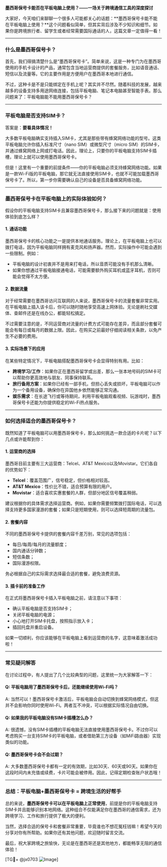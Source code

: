 **墨西哥保号卡能否在平板电脑上使用？——一场关于跨境通信工具的深度探讨**

大家好，今天咱们来聊聊一个很多人可能都关心的话题：**墨西哥保号卡能不能在平板电脑上使用？**这个问题看似简单，但其实背后涉及不少知识和细节。如果你是跨境旅行者、留学生或者经常需要国际通话的人，这篇文章一定值得一看！

---

### **什么是墨西哥保号卡？**
首先，我们得搞清楚什么是“墨西哥保号卡”。简单来说，这是一种专门为在墨西哥使用的手机卡设计的产品，通常包含当地运营商提供的套餐服务，比如语音通话、短信以及流量等。它的主要作用是方便用户在墨西哥本地进行通信。

不过，这种卡是不是只能绑定在手机上呢？其实并不尽然。随着科技的发展，越来越多的设备支持多用途网络连接，包括平板电脑、笔记本电脑甚至智能手表。那么问题来了：平板电脑能不能用墨西哥保号卡？

---

### **平板电脑是否支持SIM卡？**
答案是：**要看具体情况！**

大多数平板电脑确实支持插入SIM卡，尤其是那些带有蜂窝网络功能的型号。这类平板电脑允许你插入标准尺寸（nano SIM）或微型尺寸（micro SIM）的SIM卡，并通过蜂窝网络上网或打电话。因此，理论上，只要你的平板电脑支持SIM卡插槽，理论上就可以使用墨西哥保号卡。

但是！这里有一个重要的前提条件——你的平板电脑必须支持蜂窝网络功能。如果是一款Wi-Fi版的平板电脑，那它就无法直接使用SIM卡，也就不可能加载墨西哥保号卡了。所以，第一步你需要确认自己的设备是否具备蜂窝网络功能。

---

### **墨西哥保号卡在平板电脑上的实际体验如何？**
假设你的平板电脑支持SIM卡且兼容墨西哥保号卡，那么接下来的问题就是：使用体验到底怎么样？

#### **1. 通话功能**
墨西哥保号卡的核心功能之一是提供本地通话服务。理论上，在平板电脑上也可以拨打电话，因为平板电脑同样拥有麦克风和扬声器。然而，实际操作中可能会遇到一些限制。例如：
- 平板电脑的设计初衷并不是用来打电话，所以音质可能没有手机那么清晰。
- 如果你想通过平板电脑接通电话，可能需要额外购买耳机或蓝牙耳机，否则可能会觉得不太方便。

#### **2. 数据流量**
对于经常需要在墨西哥访问互联网的人来说，墨西哥保号卡的流量套餐非常实用。在平板电脑上插入该卡后，你可以随时随地享受高速上网体验。无论是刷社交媒体、查邮件还是在线办公，都能轻松搞定。

不过需要注意的是，不同运营商对流量的计费方式可能存在差异，而且部分套餐可能会有每日或每月的数据上限。因此，在购买之前最好仔细阅读相关条款，以免产生不必要的费用。

#### **3. 实际场景下的应用**
在某些特定情况下，平板电脑搭配墨西哥保号卡会显得特别有用。比如：
- **跨境学习/工作**：如果你正在墨西哥留学或出差，那么一张本地号码的SIM卡可以帮助你更高效地与朋友、同事保持联系。
- **旅行备用方案**：如果你已经有一部手机，但担心丢失或损坏，平板电脑可以作为一个备用设备，确保你在异国他乡依然能够正常沟通。
- **娱乐需求**：在长途飞行或等待期间，利用平板电脑观看视频、玩游戏时，墨西哥保号卡还能为你提供稳定的Wi-Fi热点服务。

---

### **如何选择适合的墨西哥保号卡？**
既然知道了平板电脑可以用墨西哥保号卡，那么如何挑选一款合适的卡片呢？以下几点或许能帮到你：

#### **1. 运营商的选择**
墨西哥目前主要有三大运营商：Telcel、AT&T Mexico以及Movistar。它们各自的优势如下：
- **Telcel**：覆盖范围广，信号稳定，但价格相对较高。
- **AT&T Mexico**：性价比不错，适合预算有限的用户。
- **Movistar**：适合喜欢实惠套餐的人群，但部分地区信号覆盖稍弱。

建议根据你的具体需求选择运营商。例如，如果你需要频繁拨打国际电话，可以选择支持更多国家漫游的套餐；如果只是短期使用，则可以选择短周期的流量包。

#### **2. 套餐内容**
不同的墨西哥保号卡提供的套餐内容千差万别，常见的选项包括：
- 每日/每周/每月的流量额度；
- 国内通话分钟数；
- 短信条数；
- 国际漫游权限。

务必根据自己的实际需求选择最合适的套餐，避免浪费资源。

#### **3. 插卡前的准备工作**
在正式将墨西哥保号卡插入平板电脑之前，请注意以下事项：
- 确认平板电脑是否支持SIM卡；
- 关闭平板电脑的电源；
- 小心地打开SIM卡托盘，按照指示放入卡；
- 插回托盘并重启设备。

如果一切顺利，你应该能够在平板电脑上看到运营商的名字，这意味着激活成功啦！

---

### **常见疑问解答**
在讨论过程中，有人提出了几个比较典型的问题，这里统一为大家解答一下：

#### **Q: 平板电脑用了墨西哥保号卡后，还能继续使用Wi-Fi吗？**
A: 当然可以！墨西哥保号卡激活后，平板电脑会自动切换到蜂窝网络模式，但这并不会影响你同时使用Wi-Fi。两者互不冲突，可以根据实际情况自由切换。

#### **Q: 如果我的平板电脑没有SIM卡插槽怎么办？**
A: 很遗憾，没有SIM卡插槽的平板电脑无法直接使用墨西哥保号卡。不过你可以考虑购买一台支持SIM卡的平板电脑，或者借助第三方设备（如MiFi路由器）实现类似的功能。

#### **Q: 墨西哥保号卡会不会过期？**
A: 大多数墨西哥保号卡都有一定的有效期，比如30天、60天或90天。如果你在这段时间内未充值或续费，卡片可能会被停用。因此，记得定期检查账户状态哦！

---

### **总结：平板电脑+墨西哥保号卡 = 跨境生活的好帮手**
总的来说，**墨西哥保号卡可以在平板电脑上正常使用**，前提是你的平板电脑支持SIM卡并且能够识别本地网络。这种组合不仅能满足你在墨西哥的通信需求，还为跨境学习、工作和旅行提供了极大的便利。

当然，选择合适的保号卡和套餐非常重要，毕竟谁也不想花冤枉钱嘛！希望今天的分享对你有所帮助。如果你还有其他问题，欢迎随时留言交流。

最后，祝大家跨境之旅愉快，无论是在墨西哥还是其他地方，都能畅享无阻的通信体验！

[TG💪+ @jx0703 ![Image](https://github.com/user-attachments/assets/dbca1d08-cadb-493c-b0ec-ad6f7a83f270)]
